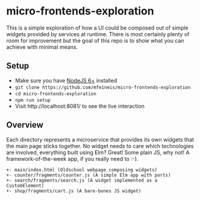 # micro-frontends-exploration
This is a simple exploration of how a UI could be composed out of simple
widgets provided by services at runtime. There is most certainly plenty of
room for improvement but the goal of this repo is to show what you can
achieve with minimal means.

## Setup
* Make sure you have [NodeJS 6+](https://nodejs.org) installed
* `git clone https://github.com/mfeineis/micro-frontends-exploration`
* `cd micro-frontends-exploration`
* `npm run setup`
* Visit http://localhost:8081/ to see the live interaction

## Overview
Each directory represents a microservice that provides its own widgets that
the main page sticks together. No widget needs to care which technologies are
involved, everything built using Elm? Great! Some plain JS, why not! A 
framework-of-the-week app, if you really need to :-).

```
+- main/index.html (Oldschool webpage composing widgets)
+- counter/fragments/counter.js (A simple Elm app with ports)
+- search/fragments/search.js (A widget implemented as a CustomElement)
+- shop/fragments/cart.js (A bare-bones JS widget)
```
